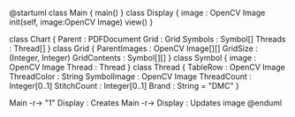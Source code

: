@startuml
class Main {
    main()
}
class Display {
    image : OpenCV Image
    init(self, image:OpenCV Image)
    view()
}

class Chart {
    Parent : PDFDocument
    Grid : Grid
    Symbols : Symbol[]
    Threads : Thread[]
}
class Grid {
    ParentImages : OpenCV Image[][]
    GridSize : (Integer, Integer)
    GridContents : Symbol[][]
}
class Symbol {
    image : OpenCV Image
    Thread : Thread
}
class Thread {
    TableRow : OpenCV Image
    ThreadColor : String
    SymbolImage : OpenCV Image
    ThreadCount : Integer[0..1]
    StitchCount : Integer[0..1]
    Brand : String = "DMC"
}

Main -r-> "1" Display : Creates
Main -r-> Display : Updates image
@enduml
